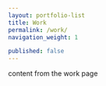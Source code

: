 ```yaml
---
layout: portfolio-list
title: Work
permalink: /work/
navigation_weight: 1

published: false
---
```


content from the work page
